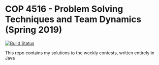 # COP 4516 - Problem Solving Techniques and Team Dynamics (Spring 2019)

[![Build Status](https://travis-ci.com/afranco20/team-dynamics.svg?token=jzqQevsv8k3zB12jeQqa&branch=master)](https://travis-ci.com/afranco20/team-dynamics)

This repo contains my solutions to the weekly contests, written entirely in Java
